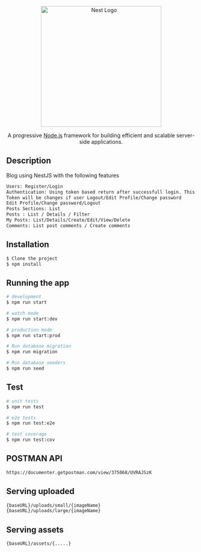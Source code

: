 <p align="center">
  <a href="http://nestjs.com/" target="blank"><img src="https://nestjs.com/img/logo_text.svg" width="320" alt="Nest Logo" /></a>
</p>

[circleci-image]: https://img.shields.io/circleci/build/github/nestjs/nest/master?token=abc123def456
[circleci-url]: https://circleci.com/gh/nestjs/nest

  <p align="center">A progressive <a href="http://nodejs.org" target="_blank">Node.js</a> framework for building efficient and scalable server-side applications.</p>


## Description

Blog using NestJS with the following features
```bash
Users: Register/Login
Authentication: Using token based return after successfull login. This token will send in header (Authorization:'Bearer {token}')
Token will be changes if user Logout/Edit Profile/Change password
Edit Profile/Change password/Logout
Posts Sections: List
Posts : List / Details / Filter 
My Posts: List/Details/Create/Edit/View/Delete
Comments: List post comments / Create comments
```


## Installation

```bash
$ Clone the project 
$ npm install
```

## Running the app

```bash
# development
$ npm run start

# watch mode
$ npm run start:dev

# production mode
$ npm run start:prod

# Run database migration
$ npm run migration

# Run database seeders
$ npm run seed

```

## Test

```bash
# unit tests
$ npm run test

# e2e tests
$ npm run test:e2e

# test coverage
$ npm run test:cov
```


## POSTMAN API
```bash
https://documenter.getpostman.com/view/375068/UVRAJSzK
```

## Serving uploaded 
```bash
{baseURL}/uploads/small/{imageName}
{baseURL}/uploads/large/{imageName}
```

## Serving assets
```bash
{baseURL}/assets/{.....}
```